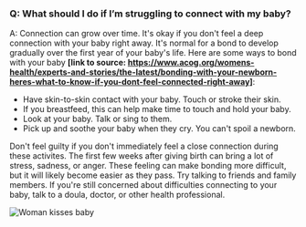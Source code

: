 ### Q: What should I do if I’m struggling to connect with my baby? 

A: Connection can grow over time. It's okay if you don't feel a deep connection with your baby right away. It's normal for a bond to develop gradually over the first year of your baby's life. Here are some ways to bond with your baby **[link to source: https://www.acog.org/womens-health/experts-and-stories/the-latest/bonding-with-your-newborn-heres-what-to-know-if-you-dont-feel-connected-right-away]**:

- Have skin-to-skin contact with your baby. Touch or stroke their skin.
- If you breastfeed, this can help make time to touch and hold your baby.
- Look at your baby. Talk or sing to them.
- Pick up and soothe your baby when they cry. You can't spoil a newborn.

Don't feel guilty if you don't immediately feel a close connection during these activites. The first few weeks after giving birth can bring a lot of stress, sadness, or anger. These feeling can make bonding more difficult, but it will likely become easier as they pass. Try talking to friends and family members. If you're still concerned about difficulties connecting to your baby, talk to a doula, doctor, or other health professional.

![Woman kisses baby](/images/woman_in_purple/baby_kiss.jpg)

